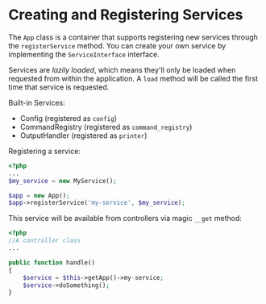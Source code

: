 # Creating and Registering Services

The `App` class is a container that supports registering new services through the `registerService` method. You can create your own service by implementing the `ServiceInterface` interface.

Services are *lazily loaded*, which means they'll only be loaded when requested from within the application.
A `load` method will be called the first time that service is requested.

Built-in Services:

- Config (registered as `config`)
- CommandRegistry (registered as `command_registry`)
- OutputHandler (registered as `printer`)

Registering a service:

```php
<?php
...
$my_service = new MyService();

$app = new App();
$app->registerService('my-service', $my_service);
```

This service will be available from controllers via magic `__get` method:

```php
<?php
//A controller class 
...

public function handle()
{
    $service = $this->getApp()->my-service;
    $service->doSomething();
}
```


